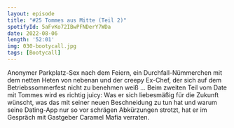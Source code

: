 ```yaml
---
layout: episode
title: "#25 Tommes aus Mitte (Teil 2)"
spotifyId: 5aFvKo72IBwPFNDerY7WDa
date: 2022-08-06
length: '52:01'
img: 030-bootycall.jpg
tags: [Bootycall]
---
```

Anonymer Parkplatz-Sex nach dem Feiern, ein Durchfall-Nümmerchen mit dem netten Heten von nebenan und der creepy Ex-Chef, der sich auf dem Betriebssommerfest nicht zu benehmen weiß ... Beim zweiten Teil vom Date mit Tommes wird es richtig juicy: Was er sich liebesmäßig für die Zukunft wünscht, was das mit seiner neuen Beschneidung zu tun hat und warum seine Dating-App nur so vor schrägen Abkürzungen strotzt, hat er im Gespräch mit Gastgeber Caramel Mafia verraten.